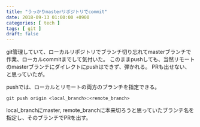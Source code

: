 ```yaml
---
title: "うっかりmasterリポジトリでcommit"
date: 2018-09-13 01:00:00 +0900
categories: [ tech ]
tags: [ git ]
draft: false
---
```


git管理していて、ローカルリポジトリでブランチ切り忘れてmasterブランチで作業、ローカルcommitまでして気付いた。
このままpushしても、当然リモートのmasterブランチにダイレクトにpushはできず、弾かれる。
PRも出せない、と思っていたが。

pushでは、ローカルとリモートの両方のブランチを指定できる。
```
git push origin <local_branch>:<remote_branch>
```
local_branchにmaster, remote_branchに本来切ろうと思っていたブランチ名を指定し、そのブランチでPRを出す。
